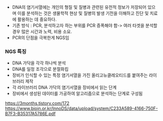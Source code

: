 
- DNA의 염기서열에는 개인의 형질 및 질병과 관련된 유전적 정보가 저장되어 있으며 이를 분석하는 것은 생물학적 현상 및 질병의 발생 기전을 이해하고 진단 및 치료에 활용하는 데 중요하다. 
- 기존 방식 : PCR, 분석하고자 하는 부위를 PCR 증폭해야 함-> 여러 타겟을 분석할 경우 많은 시간과 노력, 비용 소요. 
- PCR의 단점을 극복한게 NGS임


### NGS 특징
- DNA 가닥을 각각 하나씩 분석
- DNA를 일정 조각으로 분절화킴
- 장비가 인식할 수 있는 특정 염기서열을 가진 올리고뉴클레오티드를 붙여주는 라이브러리 제작
- 각 라이브러리 DNA 가닥의 염기서열을 장비에서 읽는 단계
- 장비에서 생성된 데이터를 가공하여 알고리즘으로 분석하는 단계로 구성됨


https://3months.tistory.com/172
https://www.bioin.or.kr/InnoDS/data/upload/system/C233A589-4166-750F-B7F3-B35317A5786E.pdf

